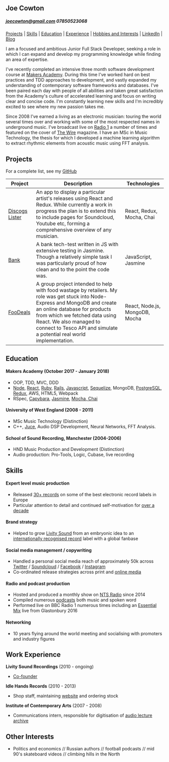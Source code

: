 ## Joe Cowton 
##### joecowton@gmail.com 07850523068

[Projects](#projects) | [Skills](#skills) | [Education](#education) | [Experience](#experience) | [Hobbies and Interests](#hobbies-and-interests) | [LinkedIn](http://www.linkedin.com/in/laurasewilson) | [Blog](http://codingwithlaura.wordpress.com)

I am a focused and ambitious Junior Full Stack Developer, seeking a role in which I can expand and develop my programming knowledge while finding an area of expertise. 

I've recently completed an intensive three month software development course at [Makers Academy](http://www.makersacademy.com/). During this time I've worked hard on best practices and TDD approaches to development, and vastly expanded my understanding of contemporary software frameworks and databases. I've been paired each day with people of all abilities and taken great satisfaction from the Academy's culture of accelerated learning and focus on writing clear and concise code. I'm constantly learning new skills and I'm incredibly excited to see where my new passion takes me.

Since 2008 I’ve earned a living as an electronic musician: touring the world several times over and working with some of the most respected names in underground music. I've broadcast live on [Radio 1](http://www.bbc.co.uk/programmes/b03f5w84) a number of times and featured on the cover of [The Wire](https://www.thewire.co.uk/shop/back-issues/issue_355-26647) magazine. I have an MSc in Music Technology, the thesis for which I developed a machine learning algorithm to extract rhythmic elements from acoustic music using FFT analysis.

## Projects

For a complete list, see my [GitHub](https://github.com/joecowton)

| Project   | Description | Technologies |
|---        |---         |---           |
|[Discogs Lister](https://github.com/joecowton/discogs-lister) | An app to display a particular artist's releases using React and Redux. While currently a work in progress the plan is to extend this to include pages for Soundcloud, Youtube etc, forming a comprehensive overview of any musician. | React, Redux, Mocha, Chai |
|[Bank](https://github.com/joecowton/bank)| A bank tech-test written in JS with extensive testing in Jasmine. Though a relatively simple task I was particularly proud of how clean and to the point the code was. | JavaScript, Jasmine |
|[FooDeals](https://github.com/joecowton/foodie)| A group project intended to help with food wastage by retailers. My role was get stuck into Node-Express and MongoDB and create an online database for products from which we fetched data using React. We also managed to connect to Tesco API and simulate a potential real world implementation. | React, Node.js, MongoDB, Mocha |

## Education

#### Makers Academy (October 2017 - January 2018)

- OOP, TDD, MVC, DDD
- [Node](https://github.com/joecowton/foodie), [React](https://github.com/joecowton/tic-tac-toe/tree/master/my-app), [Ruby](https://github.com/joecowton/rps-challenge), [Rails](https://github.com/joecowton/instagram-challenge), [Javascript](https://github.com/joecowton/bank), [Sequelize](https://github.com/joecowton/database-express), MongoDB, [PostgreSQL](https://github.com/joecowton/database-express), [Redux](https://github.com/joecowton/foodie), AWS, HTML5, Webpack
- RSpec, [Capybara](https://github.com/joecowton/makersbnb), [Jasmine](https://github.com/joecowton/gilded-rose), [Mocha, Chai](https://github.com/joecowton/foodie)
#### University of West England (2008 - 2011)

- MSc Music Technology (Distinction)
- C++, [Juce](https://juce.com/), Audio DSP Development, Neural Networks, FFT Analysis.

#### School of Sound Recording, Manchester (2004-2006)

- HND Music Production and Development (Distinction)
- Audio production: Pro-Tools, Logic, Cubase, live recording

## Skills

#### Expert level music production

- Released [30+ records](https://www.discogs.com/artist/1606986-Kowton) on some of the best electronic record labels in Europe
- Particular attention to detail and continued self-motivation for [over a decade](http://www.factmag.com/2009/06/26/fact-mix-60-kowton-narcossist/)

#### Brand strategy

- Helped to grow [Livity Sound](https://livitysound.bandcamp.com/) from an embryonic idea to an [internationally recognised record](https://www.residentadvisor.net/features/1970) label with a global fanbase

#### Social media management / copywriting

- Handled a personal social media reach of approximately 50k across [Twitter](https://twitter.com/kowton) / [Soundcloud](https://soundcloud.com/kowton) / [Facebook](https://www.facebook.com/kowton1/) / [Instagram](https://www.instagram.com/kowton_/)
- Co-ordinated release strategies across print and [online media](https://thump.vice.com/en_us/article/9avvyv/kowton-announces-debut-album-utility-on-livity-sound-hear-a-track-now)

#### Radio and podcast production

- Hosted and produced a monthly show on [NTS Radio](https://www.nts.live/shows/livity-sound) since 2014
- Compiled numerous [podcasts](https://soundcloud.com/dkmntl/dekmantel-podcast-069-kowton) both music and spoken word
- Performed live on BBC Radio 1 numerous times including an [Essential Mix](http://www.bbc.co.uk/programmes/b07gndrb) live from Glastonbury 2016

#### Networking

- 10 years flying around the world meeting and socialising with promoters and industry figures 

## Work Experience

**Livity Sound Recordings** (2010 - ongoing)    

- [Co-founder](http://livitysound.com/)

**Idle Hands Records** (2010 - 2013)   

- Shop staff, maintaining [website](https://idlehandsbristol.com) and ordering stock  

**Institute of Contemporary Arts** (2007 - 2008)

- Communications intern, responsible for digitisation of [audio lecture archive](https://www.ica.art/audio)

## Other Interests

- Politics and economics // Russian authors // football podcasts // mid 90's skateboard videos // climbing hills in the North



